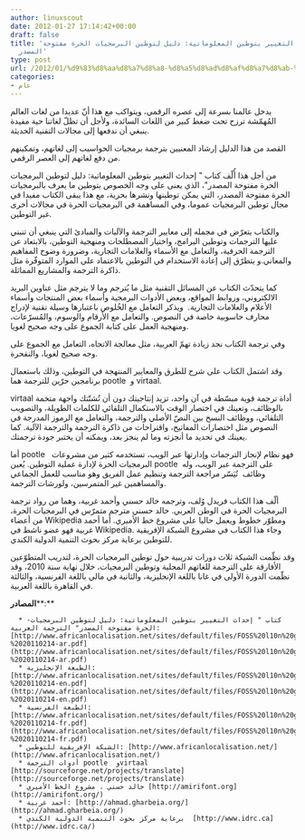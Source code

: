 ```yaml
---
author: linuxscout
date: 2012-01-27 17:14:42+00:00
draft: false
title: 'كتاب إحداث التغيير بتوطين المعلوماتية: دليل لتوطين البرمجيات الحرة مفتوحة
  المصدر'
type: post
url: /2012/01/%d9%83%d8%aa%d8%a7%d8%a8-%d8%a5%d8%ad%d8%af%d8%a7%d8%ab-%d8%a7%d9%84%d8%aa%d8%ba%d9%8a%d9%8a%d8%b1-%d8%a8%d8%aa%d9%88%d8%b7%d9%8a%d9%86-%d8%a7%d9%84%d9%85%d8%b9%d9%84%d9%88%d9%85%d8%a7%d8%aa%d9%8a/
categories:
- عام
---
```


يدخل عالمنا بسرعة إلى عصره الرقمي، ويتواكب مع هذا أنّ عديدا من لغات العالم المُهمّشة ترزح تحت ضغط كبير من اللغات السائدة، ولأجل أن تظلّ لغاتنا حية مفيدة ينبغي أن ندفعها إلى مجالات التقنية الحديثة.




القصد من هذا الدليل إرشاد المعنيين بترجمة برمجيات الحواسيب إلى لغاتهم، وتمكينهم من دفع لغاتهم إلى العصر الرقمي.




من أجل هذا أُلّف كتاب " إحداث التغيير بتوطين المعلوماتية: دليل لتوطين البرمجيات الحرة مفتوحة المصدر"، الذي يعنى على وجه الخصوص بتوطين ما يعرف بالبرمجيات الحرة مفتوحة المصدر، التي يمكن توطينها ونشرها بحرية، مع هذا يبقى الكتاب مفيدا في مجال توطين البرمجيات عموما، وفي المساهمة في البرمجيات الحرة في مجالات أخرى غير التوطين.




والكتاب يتعرّض في مجمله إلى معايير الترجمة والآليات والمبادئ التي ينبغي أن تنبني عليها الترجمات وتوطين البرامج، واختيار المصطلحات ومنهجية التوطين، بالابتعاد عن الترجمة الحرفية، والتعامل مع الأسماء والعلامات التجارية، وضرورة وضوح المفاهيم والمعاني.و يتطرّق إلى إعادة الاستخدام في التوطين بالاعتماد على الموارد المتوفّرة مثل ذاكرة الترجمة والمشاريع المماثلة.




كما يتحدّث الكتاب عن المسائل التقنية مثل ما يُترجم وما لا يترجم مثل عناوين البريد الالكتروني، وروابط المواقع، وبعض الأدوات البرمجية وأسماء بعض المنتجات وأسماء الأعلام والعلامات التجارية.  ويذكر التعامل مع الخُلوص باعتبارها وسيلة تقنية لإدراج محارف حاسوبية خاصة في النصوص. والتعامل مع الأرقام والوسوم، والمُسرّعات، ومنهجية العمل على كتابة الجموع على وجه صحيح لغويا.




وفي ترجمة الكتاب نجد زيادة تهمّ العربية، مثل معالجة الاتجاه، التعامل مع الجموع على وجه صحيح لغويا، والنقحرة.




وقد اشتمل الكتاب على شرح للطرق والمعايير المنتهجة في التوطين، وذلك باستعمال برنامجين حرّين للترجمة هما pootle  و virtaal.




virtaal أداة ترجمة قوية مبسّطة في آن واحد، تزيد إنتاجيتك دون أن تُشتّتك واجهة متخمة بالوظائف، وتعينك في اختصار الوقت بالاستكمال التلقائي للكلمات الطويلة، والتصويب التلقائي، ووظائف النسخ بين النصّ الأصلي والترجمة، والتعامل مع الرموز المدرجة في النصوص مثل اختصارات المفاتيح، واقتراحات من ذاكرة الترجمة والترجمة الآلية. كما يعينك في تحديد ما أنجزته وما لم ينجز بعد، ويمكنه أن يختبر جودة ترجمتك.




أما pootle   فهو نظام لإنجاز الترجمات وإدارتها عبر الويب، تستخدمه كثير من مشروعات البرمجيات الحرة لإدارة عملية التوطين. يُعين pootle  على الترجمة عبر الويب، وله وظائف  تُيَسّر مراجعة الترجمة وتنظيم عمل الفريق وهو مناسب للعمل الجماعي والمساهمين غير المتمرسين، ولورشات الترجمة.




ألّف هذا الكتاب فريدل وُلف، وترجمه خالد حسني وأحمد غربية، وهما من رواد ترجمة البرمجيات الحرة في الوطن العربي. خالد حسني مترجم متمرّس في البرمجيات الحرة، من أعضاء Wikipedia ومطوّر خطوط ويعمل حاليا على مشروع خط الأميري. أما أحمد غربية فهو عضو ناشط في Wikipedia. وجاء هذا الكتاب في مشروع الشبكة الإفريقية للتوطين برعاية مركز بحوث التنمية الدولية الكندي.




وقد نظّمت الشبكة ثلاث دورات تدريبية حول توطين البرمجيات الحرة، لتدريب المتطوّعين الأفارقة على الترجمة للغاتهم المحلية وتوطين البرمجيات، خلال نهاية سنة 2010، وقد نظّمت الدورة الأولى في غانا باللغة الإنجليزية، والثانية في مالي باللغة الفرنسية، والثالثة في القاهرة باللغة العربية.




**المصادر****:**




<!-- more -->






 	  * -كتاب " إحداث التغيير بتوطين المعلوماتية: دليل لتوطين البرمجيات الحرة مفتوحة المصدر" الترجمة العربية: [http://www.africanlocalisation.net/sites/default/files/FOSS%20l10n%20guide%20-%2020110214-ar.pdf](http://www.africanlocalisation.net/sites/default/files/FOSS%20l10n%20guide%20-%2020110214-ar.pdf)
 	  * الطبعة الإنجليزية: [http://www.africanlocalisation.net/sites/default/files/FOSS%20l10n%20guide%20-%2020110214-en.pdf](http://www.africanlocalisation.net/sites/default/files/FOSS%20l10n%20guide%20-%2020110214-en.pdf)
 	  * الطبعة الفرنسية: [http://www.africanlocalisation.net/sites/default/files/FOSS%20l10n%20guide%20-%2020110214-fr.pdf](http://www.africanlocalisation.net/sites/default/files/FOSS%20l10n%20guide%20-%2020110214-fr.pdf)
 	  * الشبكة الإفريقية للتوطين: [http://www.africanlocalisation.net/](http://www.africanlocalisation.net/)
 	  * أدوات الترجمة pootle  وvirtaal [http://sourceforge.net/projects/translate](http://sourceforge.net/projects/translate)
 	  * خالد حسني ، مشروع الخط الأميري [http://amirifont.org](http://amirifont.org/)
 	  * أحمد غربية: [http://ahmad.gharbeia.org/](http://ahmad.gharbeia.org/)
 	  * برعاية مركز بحوث التنمية الدولية الكندي  [http://www.idrc.ca](http://www.idrc.ca/)


